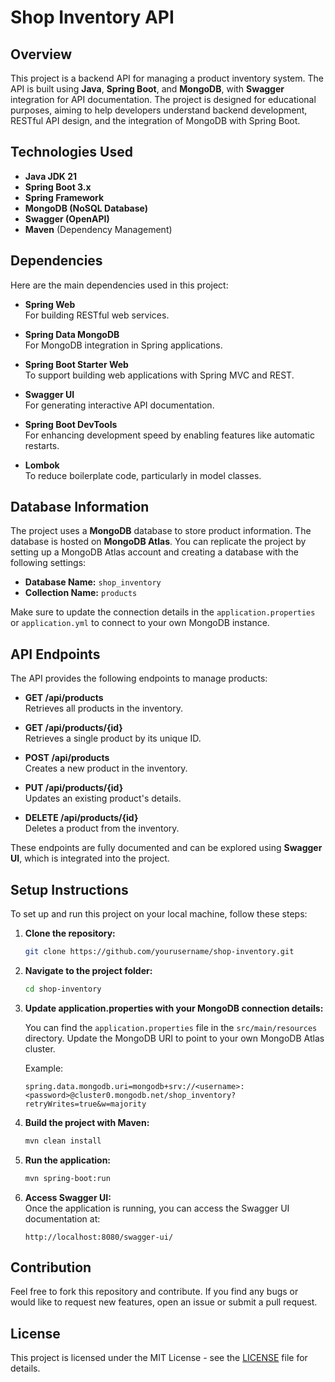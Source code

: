# Shop Inventory API

## Overview

This project is a backend API for managing a product inventory system. The API is built using **Java**, **Spring Boot**, and **MongoDB**, with **Swagger** integration for API documentation. The project is designed for educational purposes, aiming to help developers understand backend development, RESTful API design, and the integration of MongoDB with Spring Boot.

## Technologies Used

- **Java JDK 21**  
- **Spring Boot 3.x**  
- **Spring Framework**  
- **MongoDB (NoSQL Database)**  
- **Swagger (OpenAPI)**  
- **Maven** (Dependency Management)  

## Dependencies

Here are the main dependencies used in this project:

- **Spring Web**  
  For building RESTful web services.
  
- **Spring Data MongoDB**  
  For MongoDB integration in Spring applications.
  
- **Spring Boot Starter Web**  
  To support building web applications with Spring MVC and REST.
  
- **Swagger UI**  
  For generating interactive API documentation.
  
- **Spring Boot DevTools**  
  For enhancing development speed by enabling features like automatic restarts.

- **Lombok**  
  To reduce boilerplate code, particularly in model classes.

## Database Information

The project uses a **MongoDB** database to store product information. The database is hosted on **MongoDB Atlas**. You can replicate the project by setting up a MongoDB Atlas account and creating a database with the following settings:

- **Database Name:** `shop_inventory`  
- **Collection Name:** `products`

Make sure to update the connection details in the `application.properties` or `application.yml` to connect to your own MongoDB instance.

## API Endpoints

The API provides the following endpoints to manage products:

- **GET /api/products**  
  Retrieves all products in the inventory.
  
- **GET /api/products/{id}**  
  Retrieves a single product by its unique ID.
  
- **POST /api/products**  
  Creates a new product in the inventory.
  
- **PUT /api/products/{id}**  
  Updates an existing product's details.
  
- **DELETE /api/products/{id}**  
  Deletes a product from the inventory.

These endpoints are fully documented and can be explored using **Swagger UI**, which is integrated into the project.

## Setup Instructions

To set up and run this project on your local machine, follow these steps:

1. **Clone the repository:**

   ```bash
   git clone https://github.com/yourusername/shop-inventory.git
   ```

2. **Navigate to the project folder:**

   ```bash
   cd shop-inventory
   ```

3. **Update application.properties with your MongoDB connection details:**

   You can find the `application.properties` file in the `src/main/resources` directory. Update the MongoDB URI to point to your own MongoDB Atlas cluster.

   Example:

   ```properties
   spring.data.mongodb.uri=mongodb+srv://<username>:<password>@cluster0.mongodb.net/shop_inventory?retryWrites=true&w=majority
   ```

4. **Build the project with Maven:**

   ```bash
   mvn clean install
   ```

5. **Run the application:**

   ```bash
   mvn spring-boot:run
   ```

6. **Access Swagger UI:**  
   Once the application is running, you can access the Swagger UI documentation at:

   ```
   http://localhost:8080/swagger-ui/
   ```

## Contribution

Feel free to fork this repository and contribute. If you find any bugs or would like to request new features, open an issue or submit a pull request.

## License

This project is licensed under the MIT License - see the [LICENSE](LICENSE) file for details.
